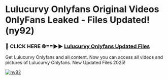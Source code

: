 # Lulucurvy Onlyfans Original Videos 0nlyFans Leaked - Files Updated! (ny92)

<h3>🔴 CLICK HERE 🌐==►► <a href="https://tinyurl.com/ehrbuxhb" rel="nofollow">Lulucurvy Onlyfans Updated Files</a></h3>

Get Lulucurvy Onlyfans and all content. Now you can access all videos and pictures of Lulucurvy Onlyfans. New Updated Files 2025!

[![ny92](https://i.imgur.com/lVYEuWS.gif)](https://tinyurl.com/ehrbuxhb)
